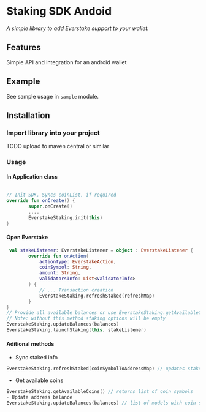 # Staking SDK Andoid

*A simple library to add Everstake support to your wallet.*

## Features

Simple API and integration for an android wallet

## Example

See sample usage in `sample` module.

## Installation

### Import library into your project

TODO upload to maven central or similar

### Usage

#### In Application class
````kotlin

// Init SDK. Syncs coinList, if required
override fun onCreate() {
        super.onCreate()
        ....
        EverstakeStaking.init(this)
}
````
#### Open Everstake
````kotlin
 val stakeListener: EverstakeListener = object : EverstakeListener {
        override fun onAction(
            actionType: EverstakeAction,
            coinSymbol: String,
            amount: String,
            validatorsInfo: List<ValidatorInfo>
        ) {
            // ... Transaction creation
            EverstakeStaking.refreshStaked(refreshMap)
        }
}
// Provide all available balances or use EverstakeStaking.getAvailableCoins() method
// Note: without this method staking options will be empty
EverstakeStaking.updateBalances(balances)
EverstakeStaking.launchStaking(this, stakeListener)
````
#### Aditional methods
- Sync staked info
````kotlin
EverstakeStaking.refreshStaked(coinSymbolToAddressMap) // updates staked amount in Everstake UI
````
- Get available coins
````kotlin
EverstakeStaking.getAvailableCoins() // returns list of coin symbols
- Update address balance
EverstakeStaking.updateBalances(balances) // list of models with coin symbol, address and balance
````
#### 
